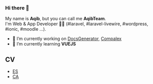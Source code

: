 ### Hi there 👋

My name is **Aqib**, but you can call me **AqibTeam**.<br>
I'm Web & App Developer 👨‍💻 (#laravel, #laravel-livewire, #wordpress, #ionic, #moodle ...).

- 🔭 I’m currently working on <a href="https://github.com/AqibTeam/DocsGenerator">DocsGenerator</a>, <a href="https://github.com/AqibTeam/compalex">Compalex</a>
- 🌱 I’m currently learning **VUEJS**

## CV
- <a href="http://data.aqibteam.com/assets/CV_ES.pdf">ES</a>
- <a href="http://data.aqibteam.com/assets/CV_CA.pdf">CA</a>
